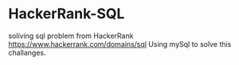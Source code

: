 # HackerRank-SQL
soliving sql problem from HackerRank https://www.hackerrank.com/domains/sql
Using mySql to solve this challanges.
